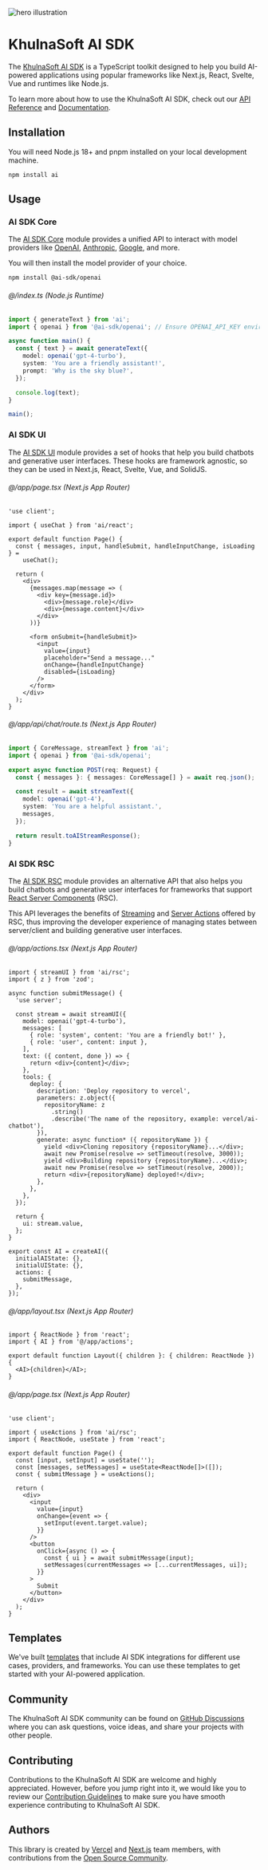 ![hero illustration](./assets/hero.gif)

# KhulnaSoft AI SDK

The [KhulnaSoft AI SDK](https://ai-sdk.khulnasoft.com/docs) is a TypeScript toolkit designed to help you build AI-powered applications using popular frameworks like Next.js, React, Svelte, Vue and runtimes like Node.js.

To learn more about how to use the KhulnaSoft AI SDK, check out our [API Reference](https://ai-sdk.khulnasoft.com/docs/reference) and [Documentation](https://ai-sdk.khulnasoft.com/docs).

## Installation

You will need Node.js 18+ and pnpm installed on your local development machine.

```shell
npm install ai
```

## Usage

### AI SDK Core

The [AI SDK Core](https://ai-sdk.khulnasoft.com/docs/ai-sdk-core/overview) module provides a unified API to interact with model providers like [OpenAI](https://sdk.vercel.ai/providers/ai-sdk-providers/openai), [Anthropic](https://sdk.vercel.ai/providers/ai-sdk-providers/anthropic), [Google](https://sdk.vercel.ai/providers/ai-sdk-providers/google-generative-ai), and more.

You will then install the model provider of your choice.

```shell
npm install @ai-sdk/openai
```

###### @/index.ts (Node.js Runtime)

```ts
import { generateText } from 'ai';
import { openai } from '@ai-sdk/openai'; // Ensure OPENAI_API_KEY environment variable is set

async function main() {
  const { text } = await generateText({
    model: openai('gpt-4-turbo'),
    system: 'You are a friendly assistant!',
    prompt: 'Why is the sky blue?',
  });

  console.log(text);
}

main();
```

### AI SDK UI

The [AI SDK UI](https://ai-sdk.khulnasoft.com/docs/ai-sdk-ui/overview) module provides a set of hooks that help you build chatbots and generative user interfaces. These hooks are framework agnostic, so they can be used in Next.js, React, Svelte, Vue, and SolidJS.

###### @/app/page.tsx (Next.js App Router)

```tsx
'use client';

import { useChat } from 'ai/react';

export default function Page() {
  const { messages, input, handleSubmit, handleInputChange, isLoading } =
    useChat();

  return (
    <div>
      {messages.map(message => (
        <div key={message.id}>
          <div>{message.role}</div>
          <div>{message.content}</div>
        </div>
      ))}

      <form onSubmit={handleSubmit}>
        <input
          value={input}
          placeholder="Send a message..."
          onChange={handleInputChange}
          disabled={isLoading}
        />
      </form>
    </div>
  );
}
```

###### @/app/api/chat/route.ts (Next.js App Router)

```ts
import { CoreMessage, streamText } from 'ai';
import { openai } from '@ai-sdk/openai';

export async function POST(req: Request) {
  const { messages }: { messages: CoreMessage[] } = await req.json();

  const result = await streamText({
    model: openai('gpt-4'),
    system: 'You are a helpful assistant.',
    messages,
  });

  return result.toAIStreamResponse();
}
```

### AI SDK RSC

The [AI SDK RSC](https://ai-sdk.khulnasoft.com/docs/ai-sdk-rsc/overview) module provides an alternative API that also helps you build chatbots and generative user interfaces for frameworks that support [React Server Components](https://nextjs.org/docs/app/building-your-application/rendering/server-components) (RSC).

This API leverages the benefits of [Streaming](https://nextjs.org/docs/app/building-your-application/rendering/server-components#streaming) and [Server Actions](https://nextjs.org/docs/app/building-your-application/data-fetching/server-actions-and-mutations) offered by RSC, thus improving the developer experience of managing states between server/client and building generative user interfaces.

###### @/app/actions.tsx (Next.js App Router)

```tsx
import { streamUI } from 'ai/rsc';
import { z } from 'zod';

async function submitMessage() {
  'use server';

  const stream = await streamUI({
    model: openai('gpt-4-turbo'),
    messages: [
      { role: 'system', content: 'You are a friendly bot!' },
      { role: 'user', content: input },
    ],
    text: ({ content, done }) => {
      return <div>{content}</div>;
    },
    tools: {
      deploy: {
        description: 'Deploy repository to vercel',
        parameters: z.object({
          repositoryName: z
            .string()
            .describe('The name of the repository, example: vercel/ai-chatbot'),
        }),
        generate: async function* ({ repositoryName }) {
          yield <div>Cloning repository {repositoryName}...</div>;
          await new Promise(resolve => setTimeout(resolve, 3000));
          yield <div>Building repository {repositoryName}...</div>;
          await new Promise(resolve => setTimeout(resolve, 2000));
          return <div>{repositoryName} deployed!</div>;
        },
      },
    },
  });

  return {
    ui: stream.value,
  };
}

export const AI = createAI({
  initialAIState: {},
  initialUIState: {},
  actions: {
    submitMessage,
  },
});
```

###### @/app/layout.tsx (Next.js App Router)

```tsx
import { ReactNode } from 'react';
import { AI } from '@/app/actions';

export default function Layout({ children }: { children: ReactNode }) {
  <AI>{children}</AI>;
}
```

###### @/app/page.tsx (Next.js App Router)

```tsx
'use client';

import { useActions } from 'ai/rsc';
import { ReactNode, useState } from 'react';

export default function Page() {
  const [input, setInput] = useState('');
  const [messages, setMessages] = useState<ReactNode[]>([]);
  const { submitMessage } = useActions();

  return (
    <div>
      <input
        value={input}
        onChange={event => {
          setInput(event.target.value);
        }}
      />
      <button
        onClick={async () => {
          const { ui } = await submitMessage(input);
          setMessages(currentMessages => [...currentMessages, ui]);
        }}
      >
        Submit
      </button>
    </div>
  );
}
```

## Templates

We've built [templates](https://vercel.com/templates?type=ai) that include AI SDK integrations for different use cases, providers, and frameworks. You can use these templates to get started with your AI-powered application.

## Community

The KhulnaSoft AI SDK community can be found on [GitHub Discussions](https://github.com/khulnasoft/ai/discussions) where you can ask questions, voice ideas, and share your projects with other people.

## Contributing

Contributions to the KhulnaSoft AI SDK are welcome and highly appreciated. However, before you jump right into it, we would like you to review our [Contribution Guidelines](https://github.com/khulnasoft/ai/blob/main/CONTRIBUTING.md) to make sure you have smooth experience contributing to KhulnaSoft AI SDK.

## Authors

This library is created by [Vercel](https://vercel.com) and [Next.js](https://nextjs.org) team members, with contributions from the [Open Source Community](https://github.com/khulnasoft/ai/graphs/contributors).
